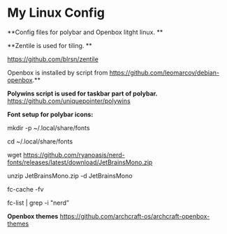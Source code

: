 # My Linux Config
**Config files for polybar and Openbox litght linux. **

**Zentile is used for tiling. **

https://github.com/blrsn/zentile


Openbox is installed by script from https://github.com/leomarcov/debian-openbox.**

**Polywins script is used for taskbar part of polybar.** https://github.com/uniquepointer/polywins

**Font setup for polybar icons:**

mkdir -p ~/.local/share/fonts

cd ~/.local/share/fonts

wget https://github.com/ryanoasis/nerd-fonts/releases/latest/download/JetBrainsMono.zip

unzip JetBrainsMono.zip -d JetBrainsMono

fc-cache -fv

fc-list | grep -i "nerd”


**Openbox themes**
https://github.com/archcraft-os/archcraft-openbox-themes
